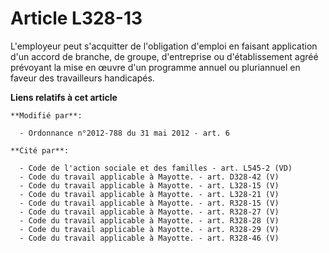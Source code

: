 # Article L328-13

L'employeur peut s'acquitter de l'obligation d'emploi en faisant application d'un accord de branche, de groupe, d'entreprise
ou d'établissement agréé prévoyant la mise en œuvre d'un programme annuel ou pluriannuel en faveur des travailleurs
handicapés.

**Liens relatifs à cet article**

	**Modifié par**:

	  - Ordonnance n°2012-788 du 31 mai 2012 - art. 6

	**Cité par**:

	  - Code de l'action sociale et des familles - art. L545-2 (VD)
	  - Code du travail applicable à Mayotte. - art. D328-42 (V)
	  - Code du travail applicable à Mayotte. - art. L328-15 (V)
	  - Code du travail applicable à Mayotte. - art. L328-21 (V)
	  - Code du travail applicable à Mayotte. - art. R328-15 (V)
	  - Code du travail applicable à Mayotte. - art. R328-27 (V)
	  - Code du travail applicable à Mayotte. - art. R328-28 (V)
	  - Code du travail applicable à Mayotte. - art. R328-29 (V)
	  - Code du travail applicable à Mayotte. - art. R328-46 (V)
